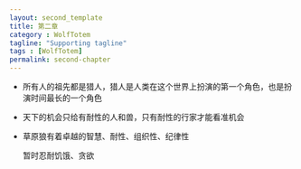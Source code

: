 ```yaml
---
layout: second_template
title: 第二章
category : WolfTotem
tagline: "Supporting tagline"
tags : [WolfTotem]
permalink: second-chapter
---
```


* 所有人的祖先都是猎人，猎人是人类在这个世界上扮演的第一个角色，也是扮演时间最长的一个角色
* 天下的机会只给有耐性的人和兽，只有耐性的行家才能看准机会
* 草原狼有着卓越的智慧、耐性、组织性、纪律性
	
	暂时忍耐饥饿、贪欲